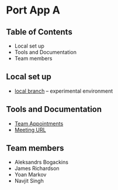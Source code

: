 # Port App A

## Table of Contents
- Local set up
- Tools and Documentation
- Team members

## Local set up
* [local branch](https://github.com/com619-2021/PortAppA/tree/local) – experimental environment

## Tools and Documentation
- [Team Appointments](https://docs.google.com/spreadsheets/d/1pf8sb0GZlENk5aM6NbGYe3WEL0tovPUmKz8HF5oiwP4/edit?usp=sharing)
- [Meeting URL](https://meet.google.com/dja-zkxc-cka)

## Team members
* Aleksandrs Bogackins
* James Richardson
* Yoan Markov
* Navjit Singh
